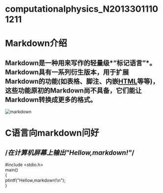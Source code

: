 # computationalphysics_N20133011101211
#                                 Markdown介绍
##           Markdown是一种用来写作的轻量级*“标记语言”*。Markdown具有一系列衍生版本，用于扩展Markdown的功能(如表格、脚注、内嵌[HTML](http://baike.so.com/doc/5869876-6082735.html)等等)，这些功能原初的Markdown尚不具备，它们能让Markdown转换成更多的格式。
![markdown](http://www.tianmaowc.com/img/aHR0cDovL3d3dy51cGFudG9vbC5jb20vdXBsb2Fkcy9hbGxpbWcvMTQwMzIzLzFfMTQwMzIzMTQyMDExXzEucG5n.jpg)


#                                   C语言向markdown问好
## /*在计算机屏幕上输出"Hellow,markdown!"*/
   #include <stdio.h>   
   main()   
   {   
    ptintf("Hellow,markdown!\n");   
   }   
   



